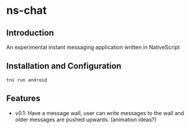 # ns-chat

## Introduction
An experimental instant messaging application written in NativeScript

## Installation and Configuration
`tns run android`

## Features
* v0.1: Have a message wall, user can write messages to the wall and older messages are pushed upwards. (animation ideas?)
